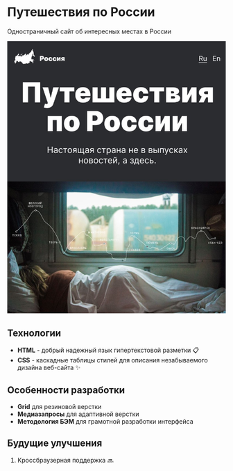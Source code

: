 # Путешествия по России
Одностраничный сайт об интересных местах в России

![Иллюстрация к проекту](./images/project-mockup.jpg)

## Технологии
- **HTML** - добрый надежный язык гипертекстовой разметки 📋
- **CSS** - каскадные таблицы стилей для описания незабываемого дизайна веб-сайта ✨

## Особенности разработки
- **Grid** для резиновой верстки
- **Медиазапросы** для адаптивной верстки
- **Методология БЭМ** для грамотной разработки интерфейса

## Будущие улучшения
1. Кроссбраузерная поддержка 🔜
